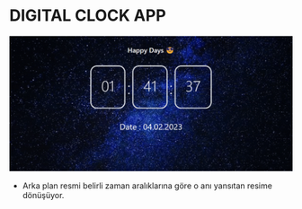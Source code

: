 # DIGITAL CLOCK APP

![clock](clock.gif)

- Arka plan resmi belirli zaman aralıklarına göre o anı yansıtan resime dönüşüyor.